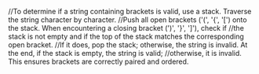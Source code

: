 
//To determine if a string containing brackets is valid, use a stack. Traverse the string character by character. 
//Push all open brackets ('(', '{', '[') onto the stack. When encountering a closing bracket (')', '}', ']'), check if 
//the stack is not empty and if the top of the stack matches the corresponding open bracket. 
//If it does, pop the stack; otherwise, the string is invalid. At the end, if the stack is empty, the string is valid; 
//otherwise, it is invalid. This ensures brackets are correctly paired and ordered.










